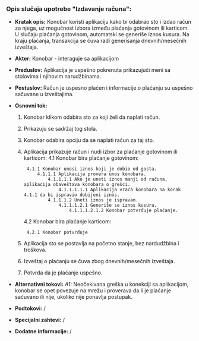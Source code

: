 ### Opis slučaja upotrebe "Izdavanje računa": 
- **Kratak opis:** Konobar koristi aplikaciju kako bi odabrao sto i izdao račun za njega, uz mogućnost izbora između plaćanja gotovinom ili karticom. U slučaju plaćanja gotovinom, automatski se generiše iznos kusura. Na kraju plaćanja, transakcija se čuva radi generisanja dnevnih/mesečnih izveštaja.
- **Akter:** Konobar - interaguje sa aplikacijom
- **Preduslov:** Aplikacija je uspešno pokrenuta prikazujući meni sa stolovima i njihovim narudžbinama.
- **Postuslov:** Račun je uspesno plaćen i informacije o plaćanju su uspešno sačuvane u izveštajima.
- **Osnovni tok:**
    1. Konobar klikom odabira sto za koji želi da naplati račun.
    2. Prikazuju se sadržaj tog stola.
    3. Konobar odabira opciju da se naplati račun za taj sto.
    4. Aplikacija prikazuje račun i nudi izbor za plaćanje gotovinom ili karticom:
        4.1 Konobar bira plaćanje gotovinom:

            4.1.1 Konobar unosi iznos koji je dobio od gosta.
                4.1.1.1 Aplikacija provera unos konobara.
                    4.1.1.1.1 Ako je uneti iznos manji od računa, aplikacija obaveštava konobara o grešci.
                        4.1.1.1.1.1 Aplikacija vraća konobara na korak 4.1.1 da bi ispravio dobijeni iznos.
                    4.1.1.1.2 Uneti iznos je ispravan.
                        4.1.1.1.2.1 Generiše se iznos kusura.
                            4.1.1.1.2.1.2 Konobar potvrđuje plaćanje.
        4.2 Konobar bira plaćanje karticom:
        
            4.2.1 Konobar potvrđuje
    5. Aplikacija sto se postavlja na početno stanje, bez nardudžbina i troškova.
    6. Izveštaj o plaćanju se čuva zbog dnevnih/mesečnih izveštaja.
    7. Potvrda da je plaćanje uspešno.
    
- **Alternativni tokovi:**
      *A1:*  Neočekivana greška u konekciji sa aplikacijom, konobar se opet povezuje na mrežu i proverava da li je plaćanje sačuvano ili nije, ukoliko nije ponavlja postupak.
- **Podtokovi:**  /
- **Specijalni zahtevi:** /
- **Dodatne informacije:** /